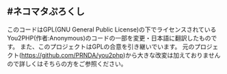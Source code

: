 #ネコマタぷろくし
----
このコードはGPL(GNU General Public License)の下でライセンスされているYou2PHP(作者:Anonymous)のコードの一部を変更・日本語に翻訳したものです。
また、このプロジェクトはGPLの合意を引き継いでいます。
元のプロジェクト(https://github.com/PRNDA/you2php)から大きな改変は加えておりませんので詳しくはそちらの方をご参照ください。